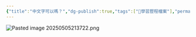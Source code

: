 ```yaml
---
{"title":"中文字可以嗎？","dg-publish":true,"tags":["🎯學習歷程檔案"],"permalink":"/self-learning//","dgPassFrontmatter":true,"noteIcon":"","created":"2025-05-05T20:10:33.840+08:00","updated":"2025-05-05T23:04:14.547+08:00"}
---
```


![Pasted image 20250505213722.png](/img/user/img/Pasted%20image%2020250505213722.png)